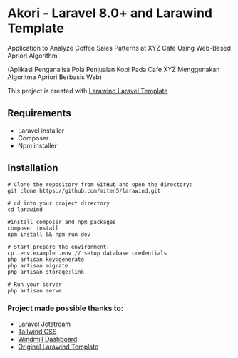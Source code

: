 # Akori - Laravel 8.0+ and Larawind Template

Application to Analyze Coffee Sales Patterns at XYZ Cafe Using Web-Based Apriori Algorithm

(Aplikasi Penganalisa Pola Penjualan Kopi Pada Cafe XYZ Menggunakan Algoritma Apriori Berbasis Web)

This project is created with [Larawind Laravel Template](https://github.com/miten5/larawind)


## Requirements

- Laravel installer
- Composer
- Npm installer

## Installation

```
# Clone the repository from GitHub and open the directory:
git clone https://github.com/miten5/larawind.git

# cd into your project directory
cd larawind

#install composer and npm packages
composer install
npm install && npm run dev

# Start prepare the environment:
cp .env.example .env // setup database credentials
php artisan key:generate
php artisan migrate
php artisan storage:link

# Run your server
php artisan serve

```
### Project made possible thanks to:

- [Laravel Jetstream](https://jetstream.laravel.com/1.x/introduction.html)
- [Tailwind CSS](https://tailwindcss.com/)
- [Windmill Dashboard](https://windmill-dashboard.vercel.app/)
- [Original Larawind Template](https://github.com/miten5/larawind)
